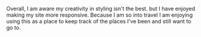 Overall, I am aware my creativity in styling isn't the best. but I have enjoyed making my site more responsive. Because I am so into travel I am enjoying using this as a place to keep track of the places I've been and still want to go to.